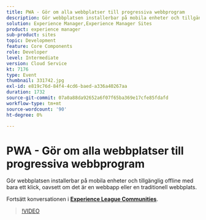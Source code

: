 ```yaml
---
title: PWA - Gör om alla webbplatser till progressiva webbprogram
description: Gör webbplatsen installerbar på mobila enheter och tillgänglig offline med bara ett klick, oavsett om det är en webbapp eller en traditionell webbplats. Den här sessionen skapades som en del av Adobe Developers Live Content Event.
solution: Experience Manager,Experience Manager Sites
product: experience manager
sub-product: sites
topic: Development
feature: Core Components
role: Developer
level: Intermediate
version: Cloud Service
kt: 7176
type: Event
thumbnail: 331742.jpg
exl-id: e819c76d-84f4-4cd6-baed-a336a40267aa
duration: 1732
source-git-commit: 07a0a88da92652a6f07f65ba369e17cfe85fdafd
workflow-type: tm+mt
source-wordcount: '90'
ht-degree: 0%

---
```


# PWA - Gör om alla webbplatser till progressiva webbprogram

Gör webbplatsen installerbar på mobila enheter och tillgänglig offline med bara ett klick, oavsett om det är en webbapp eller en traditionell webbplats.

Fortsätt konversationen i **[Experience League Communities](https://adobe.ly/36Yd3v6)**.

>[!VIDEO](https://video.tv.adobe.com/v/331742/?quality=12&learn=on&hidetitle=true)
